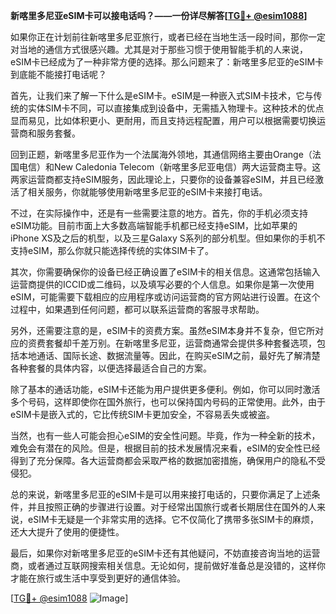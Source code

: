 **新喀里多尼亚eSIM卡可以接电话吗？——一份详尽解答[[TG💪+ @esim1088](https://t.me/s/esim1088)]**

如果你正在计划前往新喀里多尼亚旅行，或者已经在当地生活一段时间，那你一定对当地的通信方式很感兴趣。尤其是对于那些习惯于使用智能手机的人来说，eSIM卡已经成为了一种非常方便的选择。那么问题来了：新喀里多尼亚的eSIM卡到底能不能接打电话呢？

首先，让我们来了解一下什么是eSIM卡。eSIM是一种嵌入式SIM卡技术，它与传统的实体SIM卡不同，可以直接集成到设备中，无需插入物理卡。这种技术的优点显而易见，比如体积更小、更耐用，而且支持远程配置，用户可以根据需要切换运营商和服务套餐。

回到正题，新喀里多尼亚作为一个法属海外领地，其通信网络主要由Orange（法国电信）和New Caledonia Telecom（新喀里多尼亚电信）两大运营商主导。这两家运营商都支持eSIM服务，因此理论上，只要你的设备兼容eSIM，并且已经激活了相关服务，你就能够使用新喀里多尼亚的eSIM卡来接打电话。

不过，在实际操作中，还是有一些需要注意的地方。首先，你的手机必须支持eSIM功能。目前市面上大多数高端智能手机都已经支持eSIM，比如苹果的iPhone XS及之后的机型，以及三星Galaxy S系列的部分机型。但如果你的手机不支持eSIM，那么你就只能选择传统的实体SIM卡了。

其次，你需要确保你的设备已经正确设置了eSIM卡的相关信息。这通常包括输入运营商提供的ICCID或二维码，以及填写必要的个人信息。如果你是第一次使用eSIM，可能需要下载相应的应用程序或访问运营商的官方网站进行设置。在这个过程中，如果遇到任何问题，都可以联系运营商的客服寻求帮助。

另外，还需要注意的是，eSIM卡的资费方案。虽然eSIM本身并不复杂，但它所对应的资费套餐却千差万别。在新喀里多尼亚，运营商通常会提供多种套餐选项，包括本地通话、国际长途、数据流量等。因此，在购买eSIM之前，最好先了解清楚各种套餐的具体内容，以便选择最适合自己的方案。

除了基本的通话功能，eSIM卡还能为用户提供更多便利。例如，你可以同时激活多个号码，这样即使你在国外旅行，也可以保持国内号码的正常使用。此外，由于eSIM卡是嵌入式的，它比传统SIM卡更加安全，不容易丢失或被盗。

当然，也有一些人可能会担心eSIM的安全性问题。毕竟，作为一种全新的技术，难免会有潜在的风险。但是，根据目前的技术发展情况来看，eSIM的安全性已经得到了充分保障。各大运营商都会采取严格的数据加密措施，确保用户的隐私不受侵犯。

总的来说，新喀里多尼亚的eSIM卡是可以用来接打电话的，只要你满足了上述条件，并且按照正确的步骤进行设置。对于经常出国旅行或者长期居住在国外的人来说，eSIM卡无疑是一个非常实用的选择。它不仅简化了携带多张SIM卡的麻烦，还大大提升了使用的便捷性。

最后，如果你对新喀里多尼亚的eSIM卡还有其他疑问，不妨直接咨询当地的运营商，或者通过互联网搜索相关信息。无论如何，提前做好准备总是没错的，这样你才能在旅行或生活中享受到更好的通信体验。

[[TG💪+ @esim1088](https://t.me/s/esim1088) ![Image](https://i.postimg.cc/4NQfJmqS/Snipaste-2025-05-13-00-14-12.png)]
